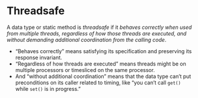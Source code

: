 # Threadsafe
A data type or static method is _threadsafe_ if it *behaves correctly when used from multiple threads, regardless of how those threads are executed, and without demanding additional coordination from the calling code*.

-  “Behaves correctly” means satisfying its specification and preserving its response invariant.
-   “Regardless of how threads are executed” means threads might be on multiple processors or timesliced on the same processor.
-   And “without additional coordination” means that the data type can’t put preconditions on its caller related to timing, like “you can’t call `get()` while `set()` is in progress.”